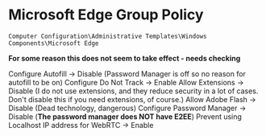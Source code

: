 # Microsoft Edge Group Policy

`Computer Configuration\Administrative Templates\Windows Components\Microsoft Edge`

**For some reason this does not seem to take effect - needs checking**

Configure Autofill -> Disable (Password Manager is off so no reason for autofill to be on)
Configure Do Not Track -> Enable
Allow Extensions -> Disable (I do not use extensions, and they reduce security in a lot of cases. Don't disable this if you need extensions, of course.)
Allow Adobe Flash -> Disable (Dead technology, dangerous)
Configure Password Manager -> Disable (**The password manager does NOT have E2EE**)
Prevent using Localhost IP address for WebRTC -> Enable
